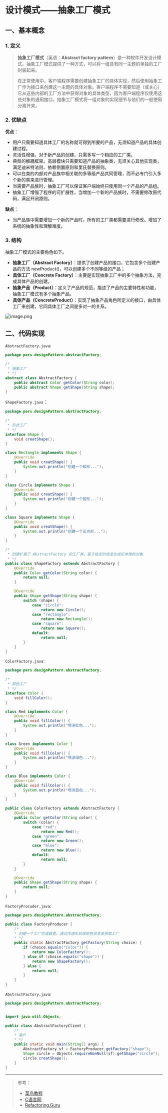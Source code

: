 # 设计模式——抽象工厂模式

## 一、基本概念

### 1. 定义

> **抽象工厂模式**（英语：**Abstract factory pattern**）是一种软件开发设计模式。抽象工厂模式提供了一种方式，可以将一组具有同一主题的单独的工厂封装起来。
>
> 在正常使用中，客户端程序需要创建抽象工厂的具体实现，然后使用抽象工厂作为接口来创建这一主题的具体对象。客户端程序不需要知道（或关心）它从这些内部的工厂方法中获得对象的具体类型，因为客户端程序仅使用这些对象的通用接口。抽象工厂模式将一组对象的实现细节与他们的一般使用分离开来。

### 2. 优缺点

**优点**：

- 用户只需要知道具体工厂的名称就可得到所要的产品，无须知道产品的具体创建过程。
- 灵活性增强，对于新产品的创建，只需多写一个相应的工厂类。
- 典型的解耦框架。高层模块只需要知道产品的抽象类，无须关心其他实现类，满足迪米特法则、依赖倒置原则和里氏替换原则。
- 可以在类的内部对产品族中相关联的多等级产品共同管理，而不必专门引入多个新的类来进行管理。
- 当需要产品族时，抽象工厂可以保证客户端始终只使用同一个产品的产品组。
- 抽象工厂增强了程序的可扩展性，当增加一个新的产品族时，不需要修改原代码，满足开闭原则。

**缺点**：

- 当产品族中需要增加一个新的产品时，所有的工厂类都需要进行修改。增加了系统的抽象性和理解难度。

### 3. 结构

抽象工厂模式的主要角色如下。

- **抽象工厂（Abstract Factory）**：提供了创建产品的接口，它包含多个创建产品的方法 newProduct()，可以创建多个不同等级的产品；
- **具体工厂（Concrete Factory）**：主要是实现抽象工厂中的多个抽象方法，完成具体产品的创建。
- **抽象产品（Product）**：定义了产品的规范，描述了产品的主要特性和功能，抽象工厂模式有多个抽象产品。
- **具体产品（ConcreteProduct）**：实现了抽象产品角色所定义的接口，由具体工厂来创建，它同具体工厂之间是多对一的关系。

![image.png](https://raw.githubusercontent.com/wlynxg/pic/main/2025/06/01/20250601-151513.png)

## 二、代码实现

`AbstractFactory.java`:

```java
package pers.designPattern.abstractFactory;

/*
 * 抽象工厂
 * */
abstract class AbstractFactory {
    public abstract Color getColor(String color);
    public abstract Shape getShape(String shape);
}
```

`ShapeFactory.java`：

```java
package pers.designPattern.abstractFactory;

/*
 * 形状工厂
 * */
interface Shape {
    void creatShape();
}

class Rectangle implements Shape {
    @Override
    public void creatShape() {
        System.out.println("创建一个矩形...");
    }
}

class Circle implements Shape {
    @Override
    public void creatShape() {
        System.out.println("创建一个圆形...");
    }
}

class Square implements Shape {
    @Override
    public void creatShape() {
        System.out.println("创建一个正方形...");
    }
}

/*
 * 创建扩展了 AbstractFactory 的工厂类，基于给定的信息生成实体类的对象
 * */
public class ShapeFactory extends AbstractFactory {
    @Override
    public Color getColor(String color) {
        return null;
    }

    @Override
    public Shape getShape(String shape) {
        switch (shape) {
            case "circle":
                return new Circle();
            case "rectangle":
                return new Rectangle();
            case "square":
                return new Square();
            default:
                return null;
        }
    }
}
```

`ColorFactory.java`:

```java
package pers.designPattern.abstractFactory;

/*
 * 颜色工厂
 * */
interface Color {
    void fillColor();
}

class Red implements Color {
    @Override
    public void fillColor() {
        System.out.println("喷涂红色...");
    }
}

class Green implements Color {
    @Override
    public void fillColor() {
        System.out.println("喷涂绿色...");
    }
}

class Blue implements Color {
    @Override
    public void fillColor() {
        System.out.println("喷涂蓝色...");
    }
}

public class ColorFactory extends AbstractFactory {
    @Override
    public Color getColor(String color) {
        switch (color) {
            case "red":
                return new Red();
            case "green":
                return new Green();
            case "blue":
                return new Blue();
            default:
                return null;
        }
    }

    @Override
    public Shape getShape(String shape) {
        return null;
    }
}
```

`FactoryProcuder.java`:

```java
package pers.designPattern.abstractFactory;

public class FactoryProducer {
    /*
    * 创建一个工厂生成器类，通过传递形状或颜色信息来获取工厂
    * */
    public static AbstractFactory getFactory(String choice) {
        if (choice.equals("color")) {
            return new ColorFactory();
        } else if (choice.equals("shape")) {
            return new ShapeFactory();
        } else {
            return null;
        }
    }
}
```

`AbstractFactory.java`:

```java
package pers.designPattern.abstractFactory;


import java.util.Objects;

public class AbstractFactoryClient {
    /*
    * 客户
    * */
    public static void main(String[] args) {
        AbstractFactory sf = FactoryProducer.getFactory("shape");
        Shape circle = Objects.requireNonNull(sf).getShape("circle");
        circle.creatShape();
    }
}
```

***

> 参考：
>
> - [菜鸟教程](https://www.runoob.com/design-pattern/singleton-pattern.html)
> - [C语言网](http://c.biancheng.net/view/1338.html)
> - [Refactoring.Guru](https://refactoringguru.cn/)

